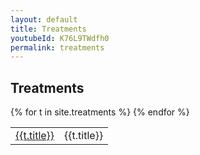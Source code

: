 ```yaml
---
layout: default
title: Treatments
youtubeId: K76L9TWdfh0
permalink: treatments
---
```

## Treatments


<table>
<tbody>
{% for t in site.treatments %}
  <tr>
    <td><a href="{{t.url}}">{{t.title}}</a></td>
    <td>{{t.title}}</td>
  </tr>
{% endfor %}
</tbody>
</table>
